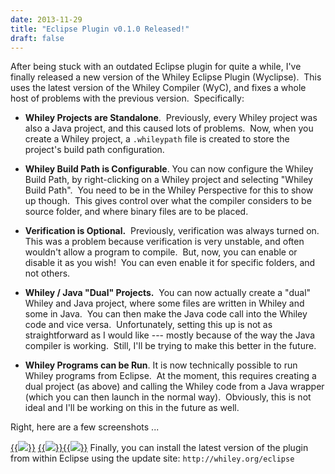 ```yaml
---
date: 2013-11-29
title: "Eclipse Plugin v0.1.0 Released!"
draft: false
---
```


After being stuck with an outdated Eclipse plugin for quite a while, I've finally released a new version of the Whiley Eclipse Plugin (Wyclipse).  This uses the latest version of the Whiley Compiler (WyC), and fixes a whole host of problems with the previous version.  Specifically:
   * **Whiley Projects are Standalone**.  Previously, every Whiley project was also a Java project, and this caused lots of problems.  Now, when you create a Whiley project, a `.whileypath` file is created to store the project's build path configuration.

   * **Whiley Build Path is Configurable**. You can now configure the Whiley Build Path, by right-clicking on a Whiley project and selecting "Whiley Build Path".  You need to be in the Whiley Perspective for this to show up though.  This gives control over what the compiler considers to be source folder, and where binary files are to be placed.

   * **Verification is Optional.**  Previously, verification was always turned on.  This was a problem because verification is very unstable, and often wouldn't allow a program to compile.  But, now, you can enable or disable it as you wish!  You can even enable it for specific folders, and not others.

   * **Whiley / Java "Dual" Projects.**  You can now actually create a "dual" Whiley and Java project, where some files are written in Whiley and some in Java.  You can then make the Java code call into the Whiley code and vice versa.  Unfortunately, setting this up is not as straightforward as I would like --- mostly because of the way the Java compiler is working.  Still, I'll be trying to make this better in the future.

   * **Whiley Programs can be Run**. It is now technically possible to run Whiley programs from Eclipse.  At the moment, this requires creating a dual project (as above) and calling the Whiley code from a Java wrapper (which you can then launch in the normal way).  Obviously, this is not ideal and I'll be working on this in the future as well.


Right, here are a few screenshots ...

[{{<img class="text-center" src="http://whiley.org/wp-content/uploads/2013/11/Wyclipse1.jpg">}}](http://whiley.org/wp-content/uploads/2013/11/Wyclipse1.jpg)
[{{<img class="text-center" src="http://whiley.org/wp-content/uploads/2013/11/Wyclipse2.jpg">}}](http://whiley.org/wp-content/uploads/2013/11/Wyclipse2.jpg)[{{<img class="text-center" src="http://whiley.org/wp-content/uploads/2013/11/Wyclipse3.jpg">}}](http://whiley.org/wp-content/uploads/2013/11/Wyclipse3.jpg)
Finally, you can install the latest version of the plugin from within Eclipse using the update site: `http://whiley.org/eclipse`
